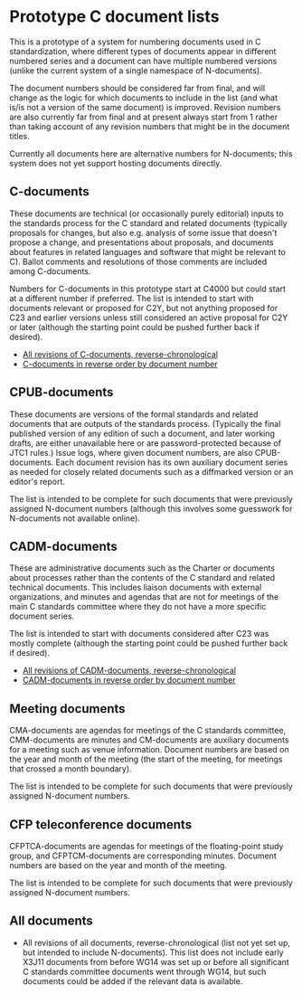 # Prototype C document lists

This is a prototype of a system for numbering documents used in C
standardization, where different types of documents appear in
different numbered series and a document can have multiple numbered
versions (unlike the current system of a single namespace of
N-documents).

The document numbers should be considered far from final, and will
change as the logic for which documents to include in the list (and
what is/is not a version of the same document) is improved.  Revision
numbers are also currently far from final and at present always start
from 1 rather than taking account of any revision numbers that might
be in the document titles.

Currently all documents here are alternative numbers for N-documents;
this system does not yet support hosting documents directly.

## C-documents

These documents are technical (or occasionally purely editorial)
inputs to the standards process for the C standard and related
documents (typically proposals for changes, but also e.g. analysis of
some issue that doesn't propose a change, and presentations about
proposals, and documents about features in related languages and
software that might be relevant to C).  Ballot comments and
resolutions of those comments are included among C-documents.

Numbers for C-documents in this prototype start at C4000 but could
start at a different number if preferred.  The list is intended to
start with documents relevant or proposed for C2Y, but not anything
proposed for C23 and earlier versions unless still considered an
active proposal for C2Y or later (although the starting point could be
pushed further back if desired).

* [All revisions of C-documents, reverse-chronological](c-all.html)
* [C-documents in reverse order by document number](c-num.html)

## CPUB-documents

These documents are versions of the formal standards and related
documents that are outputs of the standards process.  (Typically the
final published version of any edition of such a document, and later
working drafts, are either unavailable here or are password-protected
because of JTC1 rules.)  Issue logs, where given document numbers, are
also CPUB-documents.  Each document revision has its own auxiliary
document series as needed for closely related documents such as a
diffmarked version or an editor's report.

The list is intended to be complete for such documents that were
previously assigned N-document numbers (although this involves some
guesswork for N-documents not available online).

## CADM-documents

These are administrative documents such as the Charter or documents
about processes rather than the contents of the C standard and related
technical documents.  This includes liaison documents with external
organizations, and minutes and agendas that are not for meetings of
the main C standards committee where they do not have a more specific
document series.

The list is intended to start with documents considered after C23 was
mostly complete (although the starting point could be pushed further
back if desired).

* [All revisions of CADM-documents, reverse-chronological](cadm-all.html)
* [CADM-documents in reverse order by document number](cadm-num.html)

## Meeting documents

CMA-documents are agendas for meetings of the C standards committee,
CMM-documents are minutes and CM-documents are auxiliary documents for
a meeting such as venue information.  Document numbers are based on
the year and month of the meeting (the start of the meeting, for
meetings that crossed a month boundary).

The list is intended to be complete for such documents that were
previously assigned N-document numbers.

## CFP teleconference documents

CFPTCA-documents are agendas for meetings of the floating-point study
group, and CFPTCM-documents are corresponding minutes.  Document
numbers are based on the year and month of the meeting.

The list is intended to be complete for such documents that were
previously assigned N-document numbers.

## All documents

* All revisions of all documents, reverse-chronological (list not yet
  set up, but intended to include N-documents).  This list does not
  include early X3J11 documents from before WG14 was set up or before
  all significant C standards committee documents went through WG14,
  but such documents could be added if the relevant data is available.
